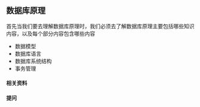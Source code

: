 ## 数据库原理

首先当我们要去理解数据库原理时，我们必须去了解数据库原理主要包括哪些知识内容，以及每个部分内容包含哪些内容

* 数据模型
* 数据库语言
* 数据库系统结构
* 事务管理


#### 相关资料

#### 提问
